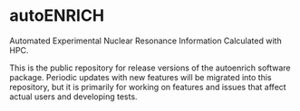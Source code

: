 # autoENRICH
Automated Experimental Nuclear Resonance Information Calculated with HPC.

This is the public repository for release versions of the autoenrich software package. Periodic updates with new features will be migrated into this repository, but it is primarily for working on features and issues that affect actual users and developing tests.
